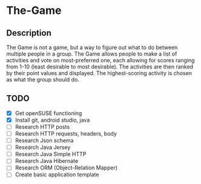 # The-Game

## Description

The Game is not a game, but a way to figure out what to do between multiple people in a group. The Game allows people to make a list of activities and vote on most-preferred one, each allowing for scores ranging from 1-10 (least desirable to most desirable). The activities are then ranked by their point values and displayed. The highest-scoring activity is chosen as what the group should do. 

## TODO
- [x] Get openSUSE functioning
- [x] Install git, android studio, java
- [ ] Research HTTP posts
- [ ] Research HTTP requests, headers, body
- [ ] Research Json schema
- [ ] Research Java Jersey
- [ ] Research Java Simple HTTP
- [ ] Research Java Hibernate
- [ ] Research ORM (Object-Relation Mapper)
- [ ] Create basic application template
